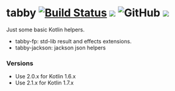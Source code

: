 # tabby [![Build Status](https://github.com/sksamuel/tabby/workflows/master/badge.svg)](https://github.com/sksamuel/tabby/actions) [<img src="https://img.shields.io/maven-central/v/com.sksamuel.tabby/tabby-fp.svg?label=latest%20release"/>](http://search.maven.org/#search|ga|1|tabby) ![GitHub](https://img.shields.io/github/license/sksamuel/tabby) [<img src="https://img.shields.io/nexus/s/https/oss.sonatype.org/com.sksamuel.tabby/tabby-fp.svg?label=latest%20snapshot"/>](https://oss.sonatype.org/content/repositories/snapshots/com/sksamuel/tabby/tabby-core-jvm/)

Just some basic Kotlin helpers.

* tabby-fp: std-lib result and effects extensions.
* tabby-jackson: jackson json helpers

### Versions

* Use 2.0.x for Kotlin 1.6.x
* Use 2.1.x for Kotlin 1.7.x
